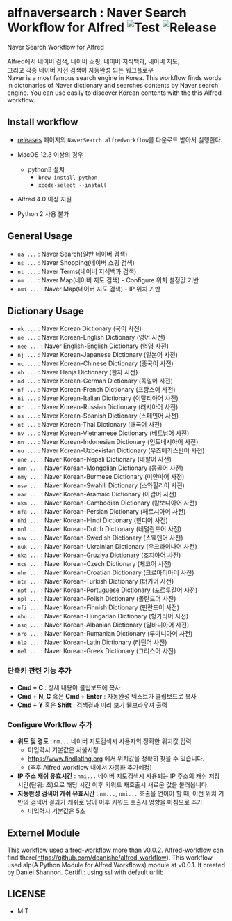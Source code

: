 alfnaversearch : Naver Search Workflow for Alfred ![Test](../../actions/workflows/test-naver-ac.yml/badge.svg) ![Release](../../actions/workflows/release.yml/badge.svg)
==============

Naver Search Workflow for Alfred

Alfred에서 네이버 검색, 네이버 쇼핑, 네이버 지식백과, 네이버 지도,  
그리고 각종 네이버 사전 검색이 자동완성 되는 워크플로우  
Naver is a most famous search engine in Korea.
This workflow finds words in dictonaries of Naver dictionary and searches contents by Naver search engine. 
You can use easily to discover Korean contents with the this Alfred workflow.

Install workflow
--------------

- [releases](../../releases/latest) 페이지의 `NaverSearch.alfredworkflow`를 다운로드 받아서 실행한다.

- MacOS 12.3 이상의 경우
  - python3 설치
    - `brew install python`
    - `xcode-select --install`

- Alfred 4.0 이상 지원
- Python 2 사용 불가


General Usage
--------------
* `na ...`  : Naver Search(일반 네이버 검색)
* `ns ...`  : Naver Shopping(네이버 쇼핑 검색)
* `nt ...`  : Naver Terms(네이버 지식백과 검색)
* `nm ...` : Naver Map(네이버 지도 검색) - Configure 위치 설정값 기반
* `nmi ...` : Naver Map(네이버 지도 검색) - IP 위치 기반

Dictionary Usage
--------------
* `nk ...` : Naver Korean Dictionary (국어 사전)
* `ne ...` : Naver Korean-English Dictionary (영어 사전)
* `nee ...` : Naver English-English Dictionary (영영 사전)
* `nj ...` : Naver Korean-Japanese Dictionary (일본어 사전)
* `nc ...` : Naver Korean-Chinese Dictionary (중국어 사전)
* `nh ...` : Naver Hanja Dictionary (한자 사전)
* `nd ...` : Naver Korean-German Dictionary (독일어 사전)
* `nf ...` : Naver Korean-French Dictionary (프랑스어 사전)
* `ni ...` : Naver Korean-Italian Dictionary (이탈리아어 사전)
* `nr ...` : Naver Korean-Russian Dictionary (러시아어 사전)
* `ns ...` : Naver Korean-Spanish Dictionary (스페인어 사전)
* `nt ...` : Naver Korean-Thai Dictionary (태국어 사전)
* `nv ...` : Naver Korean-Vietnamese Dictionary (베트남어 사전)
* `nn ...` : Naver Korean-Indonesian Dictionary (인도네시아어 사전)
* `nu ...` : Naver Korean-Uzbekistan Dictionary (우즈베키스탄어 사전)
* `nne ...` : Naver Korean-Nepali Dictionary (네팔어 사전)
* `nmn ...` : Naver Korean-Mongolian Dictionary (몽골어 사전)
* `nmy ...` : Naver Korean-Burmese Dictionary (미안마어 사전)
* `nsw ...` : Naver Korean-Swahili Dictionary (스와힐리어 사전)
* `nar ...` : Naver Korean-Aramaic Dictionary (아랍어 사전)
* `nkm ...` : Naver Korean-Cambodian Dictionary (캄보디아어 사전)
* `nfa ...` : Naver Korean-Persian Dictionary (페르시아어 사전)
* `nhi ...` : Naver Korean-Hindi Dictionary (힌디어 사전)
* `nnl ...` : Naver Korean-Dutch Dictionary (네덜란드어 사전)
* `nsv ...` : Naver Korean-Swedish Dictionary (스웨덴어 사전)
* `nuk ...` : Naver Korean-Ukrainian Dictionary (우크라이나어 사전)
* `nka ...` : Naver Korean-Gruziya Dictionary (조지아어 사전)
* `ncs ...` : Naver Korean-Czech Dictionary (체코어 사전)
* `nhr ...` : Naver Korean-Croatian Dictionary (크로아티아어 사전)
* `ntr ...` : Naver Korean-Turkish Dictionary (터키어 사전)
* `npt ...` : Naver Korean-Portuguese Dictionary (포르투갈어 사전)
* `npl ...` : Naver Korean-Polish Dictionary (폴란드어 사전)
* `nfi ...` : Naver Korean-Finnish Dictionary (핀란드어 사전)
* `nhu ...` : Naver Korean-Hungarian Dictionary (헝가리어 사전)
* `nsq ...` : Naver Korean-Albanian Dictionary (알바니아어 사전)
* `nro ...` : Naver Korean-Rumanian Dictionary (루마니아어 사전)
* `nla ...` : Naver Korean-Latin Dictionary (라틴어 사전)
* `nel ...` : Naver Korean-Greek Dictionary (그리스어 사전)


### 단축키 관련 기능 추가
* **Cmd + C** : 상세 내용이 클립보드에 복사
* **Cmd + N, C** 혹은 **Cmd + Enter** : 자동완성 텍스트가 클립보드로 복사
* **Cmd + Y** 혹은 **Shift** : 검색결과 미리 보기 웹브라우져 출력

### Configure Workflow 추가
- **위도 및 경도** : `nm...` 네이버 지도검색시 사용자의 정확한 위치값 입력
  - 미입력시 기본값은 서울시청
  - https://www.findlatlng.org 에서 위치값을 정확히 찾을 수 있습니다. 
  - (추후 Alfred workflow 내에서 자동화 추가예정)
- **IP 주소 캐쉬 유효시간** : `nmi...` 네이버 지도검색시 사용되는 IP 주소의 캐쉬 저장 시간(단위: 초)으로 해당 시간 이후 키워드 재호출시 새로운 값을 불러옵니다. 
- **자동완성 검색어 캐쉬 유효시간** : `nm...`, `nmi...` 호출을 연이어 할 때, 이전 위치 기반의 검색어 결과가 캐쉬로 남아 이후 키워드 호출시 영향을 미침으로 추가
  - 미입력시 기본값은 5초   


Externel Module
--------------
 This workflow used alfred-workflow more than v0.0.2. Alfred-workflow can find there(https://github.com/deanishe/alfred-workflow).
 This workflow used alp(A Python Module for Alfred Workflows) module at v0.0.1. It created by Daniel Shannon. 
 Certifi : using ssl with default urllib

LICENSE
--------------
 - MIT
